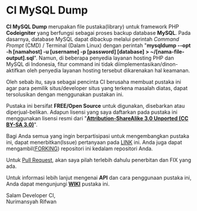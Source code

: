 CI MySQL Dump
===============

__CI MySQL Dump__ merupakan file pustaka(library) untuk framework PHP __Codeigniter__ yang berfungsi sebagai proses backup database __MySQL__. Pada dasarnya, database MySQL dapat dibackup melalui perintah _Command Prompt_ (CMD) / Terminal (Dalam Linux) dengan perintah "**mysqldump --opt -h [namahost] -u [username] -p [password] [database] > ~/[nama-file-output].sql**". Namun, di beberapa penyedia layanan hosting PHP dan MySQL di Indonesia, fitur command ini tidak diimplementasikan/dinon-aktifkan oleh penyedia layanan hosting tersebut dikarenakan hal keamanan.

Oleh sebab itu, saya sebagai pencinta CI berusaha membuat pustaka ini agar para pemilik situs/developer situs yang terkena masalah diatas, dapat tersolusikan dengan menggunakan pustakan ini.

Pustaka ini bersifat **FREE/Open Source** untuk digunakan, disebarkan atau diperjual-belikan. Adapun lisensi yang saya daftarkan pada pustaka ini menggunakan lisensi resmi dari "**[Attribution-ShareAlike 3.0 Unported (CC BY-SA 3.0)](http://creativecommons.org/licenses/by-sa/3.0/ "Creative Common Links")**".

Bagi Anda semua yang ingin berpartisipasi untuk mengembangkan pustaka ini, dapat menerbitkan(Issue) pertanyaan pada [LINK](https://github.com/nurimansyah/CI-MySQL-Dump/issues "Post an Issue") ini. Anda juga dapat mengambil([FORKING](https://github.com/nurimansyah/CI-MySQL-Dump/fork "Fork This Repository")) repositori ini kedalam repositori Anda.

Untuk [Pull Request](https://github.com/nurimansyah/CI-MySQL-Dump/pulls "Pull This Repository"), akan saya pilah terlebih dahulu penerbitan dan FIX yang ada.

Untuk informasi lebih lanjut mengenai **API** dan cara penggunaan pustaka ini, Anda dapat mengunjungi **[WIKI](https://github.com/nurimansyah/CI-MySQL-Dump/wiki "Repository WIKI")** pustaka ini.

Salam Developer CI,  
Nurimansyah Rifwan